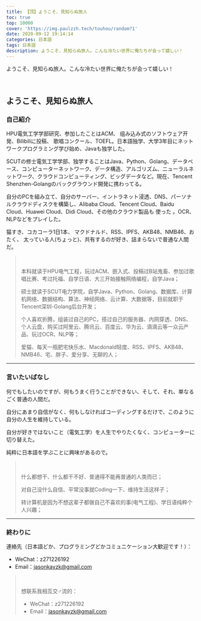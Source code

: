 ```yaml
---
title: 【顶】ようこそ、見知らぬ旅人
toc: true
top: 10000
cover: 'https://img.paulzzh.tech/touhou/random?1'
date: 2020-09-12 19:14:14
categories: 日本語
tags: 日本語
description: ようこそ、見知らぬ旅人。こんな冷たい世界に俺たちが会って嬉しい！
---
```


ようこそ、見知らぬ旅人。こんな冷たい世界に俺たちが会って嬉しい！

<!--more-->

<br/>

## ようこそ、見知らぬ旅人

### 自己紹介

HPU電気工学学部研究、参加したことはACM、 组み込み式のソフトウェア开発、Bilibiliに投稿、 歌唱コンクール、TOEFL。日本語独学、大学3年目にネットワークプログラミング学び始め、Javaも独学した。

SCUTの修士電気工学学部、独学することはJava、Python、Golang、データベース、コンピューターネットワーク、データ構造、アルゴリズム、ニューラルネットワーク、クラウドコンピューティング、ビッグデータなど。現在、Tencent Shenzhen-Golangのバックグラウンド開発に携わってる。

自分のPCを組み立て、自分のサーバー、イントラネット浸透、DNS、パーソナルクラウドディスクを構築し、Alibaba Cloud、Tencent Cloud、Baidu Cloud、Huawei Cloud、Didi Cloud、その他のクラウド製品も 使った 。OCR、NLPなどをプレイした。

猫すき、コカコーラ1日1本、 マクドナルド、RSS、IPFS、AKB48、NMB46、おたく、 太っている人(ちょっと)、共有するのが好き、詰まらないで普通な人間だ。

>   <BR/>
>
>   本科就读于HPU电气工程，玩过ACM、嵌入式、投稿过B站鬼畜、参加过歌唱比赛、考过托福、自学日语、大三开始接触网络编程，自学Java；
>
>   硕士就读于SCUT电力学院，自学Java、Python、Golang、数据库、计算机网络、数据结构、算法、神经网络、云计算、大数据等，目前就职于Tencent深圳-Golang后台开发；
>
>   个人喜欢折腾，组装过自己的PC，搭过自己的服务器、内网穿透、DNS、个人云盘，购买过阿里云、腾讯云、百度云、华为云、滴滴云等一众云产品、玩过OCR、NLP等；
>
>   爱猫、每天一瓶肥宅快乐水、Macdonald轻度、RSS、IPFS、AKB48、NMB46、宅、胖子、爱分享、无聊的人；

****

###  言いたいばなし

何でもしたいのですが、何もうまく行うことができない、そして、それ、単なるごく普通の人間だ。

自分にあまり自信がなく、何もしなければコーディングするだけで、このように自分の人生を維持している。

自分が好きではないこと（電気工学）を人生でやりたくなく、コンピューターに切り替えた。

純粋に日本語を学ぶことに興味があるので。

><BR/>
>
>什么都想干、什么都干不好、普通得不能再普通的人类而已；
>
>对自己没什么自信、平常没事就Coding一下、维持生活这样子；
>
>转计算机是因为不想这辈子都做自己不喜欢的事(电气工程)、学日语纯粹个人兴趣；

****

### 終わりに

連絡先（日本語どか、プログラミングどかコミュニケーション大歓迎です！）：

-   WeChat：z271226192
-   Email：jasonkayzk@gmail.com

>   <BR/>
>
>   想联系我相互交♂流的：
>
>   -   WeChat：z271226192
>   -   Email：jasonkayzk@gmail.com

<br/>